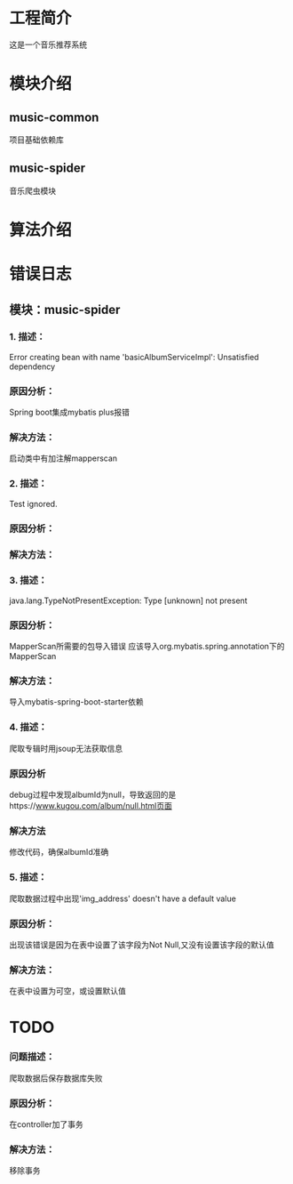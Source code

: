# 工程简介
这是一个音乐推荐系统

# 模块介绍
## music-common
项目基础依赖库

## music-spider
音乐爬虫模块

# 算法介绍

# 错误日志
## 模块：music-spider
### 1. 描述：
Error creating bean with name 'basicAlbumServiceImpl': Unsatisfied dependency 
### 原因分析：
Spring boot集成mybatis plus报错
### 解决方法：
启动类中有加注解mapperscan

### 2. 描述：
Test ignored.
### 原因分析：
### 解决方法：

### 3. 描述：
java.lang.TypeNotPresentException: Type [unknown] not present
### 原因分析：
MapperScan所需要的包导入错误
应该导入org.mybatis.spring.annotation下的MapperScan
### 解决方法：
导入mybatis-spring-boot-starter依赖

### 4. 描述：
爬取专辑时用jsoup无法获取信息
### 原因分析
debug过程中发现albumId为null，导致返回的是https://www.kugou.com/album/null.html页面
### 解决方法
修改代码，确保albumId准确

### 5. 描述：
爬取数据过程中出现'img_address' doesn't have a default value
### 原因分析：
出现该错误是因为在表中设置了该字段为Not Null,又没有设置该字段的默认值
### 解决方法：
在表中设置为可空，或设置默认值

# TODO
### 问题描述：
爬取数据后保存数据库失败
### 原因分析：
在controller加了事务
### 解决方法：
移除事务


